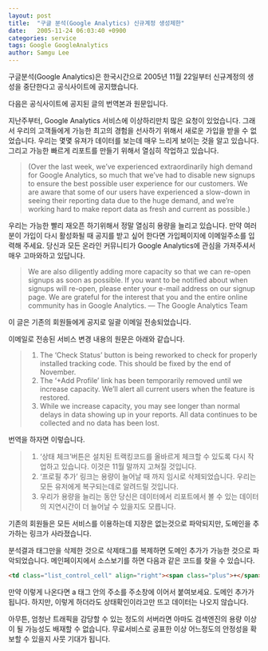 ```yaml
---
layout: post
title:  "구글 분석(Google Analytics) 신규계정 생성제한"
date:   2005-11-24 06:03:40 +0900
categories: service
tags: Google GoogleAnalytics
author: Samgu Lee
---
```

구글분석(Google Analytics)은 한국시간으로 2005년 11월 22일부터 신규계정의 생성을 중단한다고 공식사이트에 공지했습니다.

다음은 공식사이트에 공지된 글의 번역본과 원문입니다.

지난주부터, Google Analytics 서비스에 이상하리만치 많은 요청이 있었습니다. 그래서 우리의 고객들에게 가능한 최고의 경험을 선사하기 위해서 새로운 가입을 받을 수 없었습니다. 우리는 몇몇 유져가 데이터를 보는데 매우 느리게 보이는 것을 알고 있습니다. 그리고 가능한 빠르게 리포트를 만들기 위해서 열심히 작업하고 있습니다.

> (Over the last week, we’ve experienced extraordinarily high demand for Google Analytics, so much that we’ve had to disable new signups to ensure the best possible user experience for our customers. We are aware that some of our users have experienced a slow-down in seeing their reporting data due to the huge demand, and we’re working hard to make report data as fresh and current as possible.)

우리는 가능한 빨리 재오픈 하기위해서 정말 열심히 용량을 늘리고 있습니다. 만약 여러분이 가입이 다시 활성화될 때 공지를 받고 싶어 한다면 가입페이지에 이메일주소를 입력해 주세요. 당신과 모든 온라인 커뮤니티가 Google Analytics에 관심을 가져주셔서 매우 고마와하고 있답니다.

> We are also diligently adding more capacity so that we can re-open signups as soon as possible. If you want to be notified about when signups will re-open, please enter your e-mail address on our signup page. We are grateful for the interest that you and the entire online community has in Google Analytics.
> &#8212; The Google Analytics Team


이 글은 기존의 회원들에게 공지로 일괄 이메일 전송되었습니다.

이메일로 전송된 서비스 변경 내용의 원문은 아래와 같습니다.

> 1. The ‘Check Status’ button is being reworked to check for properly installed tracking code. This should be fixed by the end of November.
> 2. The ‘+Add Profile’ link has been temporarily removed until we increase capacity. We’ll alert all current users when the feature is restored.
> 3. While we increase capacity, you may see longer than normal delays in data showing up in your reports. All data continues to be collected and no data has been lost.

번역을 하자면 이렇습니다.

> 1. &#8216;상태 체크&#8217;버튼은 설치된 트랙킹코드를 올바르게 체크할 수 있도록 다시 작업하고 있습니다. 이것은 11월 말까지 고쳐질 것입니다.
> 2. &#8216;프로필 추가&#8217; 링크는 용량이 늘어날 때 까지 임시로 삭제되었습니다. 우리는 모든 유저에게 복구되는데로 알려드릴 것입니다.
> 3. 우리가 용량을 늘리는 동안 당신은 데이터에서 리포트에서 볼 수 있는 데이터의 지연시간이 더 늘어날 수 있을지도 모릅니다.

기존의 회원들은 모든 서비스를 이용하는데 지장은 없는것으로 파악되지만, 도메인을 추가하는 링크가 사라졌습니다.

분석결과 태그만을 삭제한 것으로 삭제태그를 복제하면 도메인 추가가 가능한 것으로 파악되었습니다. 메인페이지에서 소스보기를 하면 다음과 같은 코드를 찾을 수 있습니다.

```html
<td class="list_control_cell" align="right"><span class="plus">+</span>&nbsp;<a href="admin?vid=1151&scid=179509" class="normal">웹사이트 프로필 추가</a>
```
만약 이렇게 나온다면 a 태그 안의 주소를 주소창에 이어서 붙여보세요. 도메인 추가가 됩니다. 하지만, 이렇게 하더라도 상태확인이라고만 뜨고 데이터는 나오지 않습니다.

아무튼, 엄청난 트래픽을 감당할 수 있는 정도의 서버라면 아마도 검색엔진의 용량 이상이 될 가능성도 배재할 수 없습니다. 무료서비스로 공표한 이상 어느정도의 안정성을 확보할 수 있을지 사뭇 기대가 됩니다.
